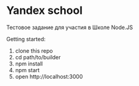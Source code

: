 # Yandex school
Тестовое задание для участия в Школе Node.JS

Getting started:

1. clone this repo
2. cd path/to/builder
3. npm install
4. npm start
5. open http://localhost:3000